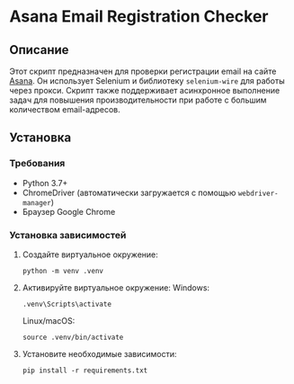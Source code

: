 # Asana Email Registration Checker

## Описание

Этот скрипт предназначен для проверки регистрации email на сайте [Asana](https://app.asana.com). Он использует Selenium и библиотеку `selenium-wire` для работы через прокси. Скрипт также поддерживает асинхронное выполнение задач для повышения производительности при работе с большим количеством email-адресов.

## Установка

### Требования

- Python 3.7+
- ChromeDriver (автоматически загружается с помощью `webdriver-manager`)
- Браузер Google Chrome

### Установка зависимостей

1. Создайте виртуальное окружение:
   
   ```
   python -m venv .venv
   ```

2. Активируйте виртуальное окружение:
   Windows:
   
   ```
   .venv\Scripts\activate 
   ```

   Linux/macOS:
   
   ```
   source .venv/bin/activate 
   ```
3. Установите необходимые зависимости:
   
   ```
   pip install -r requirements.txt 
   ```